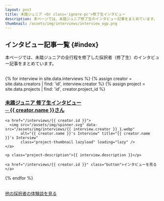 ```yaml
---
layout: post
title: 未踏ジュニア <br class='ignore-pc'>修了生インタビュー
description: 本ページでは、未踏ジュニア修了生のインタビュー記事をまとめています。
thumbnail: /assets/img/interviews/interview_ogp.png
---
```



## [<i class="fa-light fa-microphone-stand"></i>](#index)  インタビュー記事一覧 {#index}

本ページでは、未踏ジュニアの全行程を修了した採択者（修了生）のインタビュー記事をまとめています。

<!--<small>（カッコ内は採択プロジェクト名です）</small>-->

<br>

<div class="projects flex">
  {% for interview in site.data.interviews %}
  {% assign creator = site.data.creators | find: 'id', interview.creator  %}
  {% assign project = site.data.projects | find: 'id', creator.project_id %}

  <div class="project" id="{{ creator.name }}">
    <h3 class="project-title no-link-decoration">
      <a href='#{{ creator.name }}'>
	未踏ジュニア 修了生インタビュー<br>
	─
	{{ creator.name }}さん
	<!--({{ creator.year }}年度)-->
	<!--<span class="ph-inline-b">- {{ interview.date }}</span>-->
      </a>
    </h3>

    <a href="/interviews/{{ creator.id }}">
      <img src="/assets/img/spinner.svg" data-src="/assets/img/interviews/{{ interview.creator }}_1.webp"
           alt="{{ creator.name }}'s Interview" title="{{ creator.name }}'s Interview"
           class="project-thumbnail lazyload" loading="lazy" />
    </a>

    <p class="project-description">{{ interview.description }}</p>

    <a href="/interviews/{{ creator.id }}" class="button">インタビューを見る</a>
  </div>
 {% endfor %}
</div>

<br>

<a href="/applications/#story" class="button">他の採択者の体験談を見る</a>
